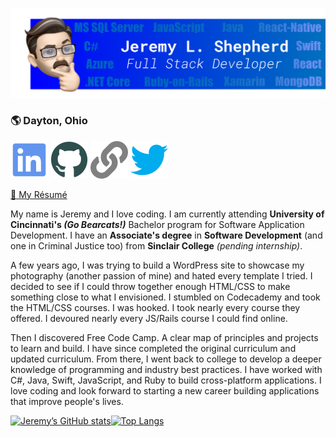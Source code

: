 ![ReadMe Banner](https://raw.githubusercontent.com/jeremylshepherd/jeremylshepherd/master/assets/ReadMeBanner.svg)

### :earth_americas: Dayton, Ohio

[![Icon](https://raw.githubusercontent.com/jeremylshepherd/jeremylshepherd/master/assets/linkedin.svg)](https://www.linkedin.com/in/jeremylshepherd)
[![Icon](https://raw.githubusercontent.com/jeremylshepherd/jeremylshepherd/master/assets/github.svg)](https://github.com/jeremylshepherd)
[![Icon](https://raw.githubusercontent.com/jeremylshepherd/jeremylshepherd/master/assets/link.svg)](http://jeremylshepherd.github.io)
[![Icon](https://raw.githubusercontent.com/jeremylshepherd/jeremylshepherd/master/assets/twitter.svg)](https://www.twitter.com/JeremyLShepherd)

[:page_with_curl: My Résumé](https://jeremylshepherd.github.io/assets/resume.pdf)

My name is Jeremy and I love coding. I am currently attending **University of Cincinnati's _(Go Bearcats!)_** Bachelor program for Software Application Development. I have an **Associate's degree** in **Software Development** (and one in Criminal Justice too) from **Sinclair College** _(pending internship)_.

A few years ago, I was trying to build a WordPress site to showcase my photography (another passion of mine) and hated every template I tried. I decided to see if I could throw together enough HTML/CSS to make something close to what I envisioned. I stumbled on Codecademy and took the HTML/CSS courses. I was hooked. I took nearly every course they offered. I devoured nearly every JS/Rails course I could find online.

Then I discovered Free Code Camp. A clear map of principles and projects to learn and build. I have since completed the original curriculum and updated curriculum. From there, I went back to college to develop a deeper knowledge of programming and industry best practices. I have worked with C#, Java, Swift, JavaScript, and Ruby to build cross-platform applications. I love coding and look forward to starting a new career building applications that improve people's lives.

[![Jeremy’s GitHub stats](https://github-readme-stats.vercel.app/api?username=jeremylshepherd)](https://github.com/anuraghazra/github-readme-stats)[![Top Langs](https://github-readme-stats.vercel.app/api/top-langs/?username=jeremylshepherd&layout=compact)](https://github.com/anuraghazra/github-readme-stats)
